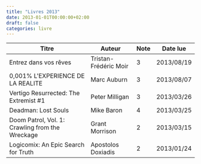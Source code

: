 ```yaml
---
title: "Livres 2013"
date: 2013-01-01T00:00:00+02:00
draft: false
categories: livre
---
```


| Titre      | Auteur | Note | Date lue |
| ----------- | ----------- | ----------- | ----------- |
| Entrez dans vos rêves	|Tristan-Frédéric Moir	| 3	| 2013/08/19 |
| 0,001% L'EXPERIENCE DE LA REALITE	| Marc Auburn	| 3	| 2013/08/07 |
| Vertigo Resurrected: The Extremist #1	| Peter Milligan	| 3	| 2013/03/26 |
| Deadman: Lost Souls	| Mike Baron	| 4	| 2013/03/25 |
| Doom Patrol, Vol. 1: Crawling from the Wreckage	| Grant Morrison	| 2	| 2013/03/15 |
| Logicomix: An Epic Search for Truth	| Apostolos Doxiadis	| 2	| 2013/01/24 |